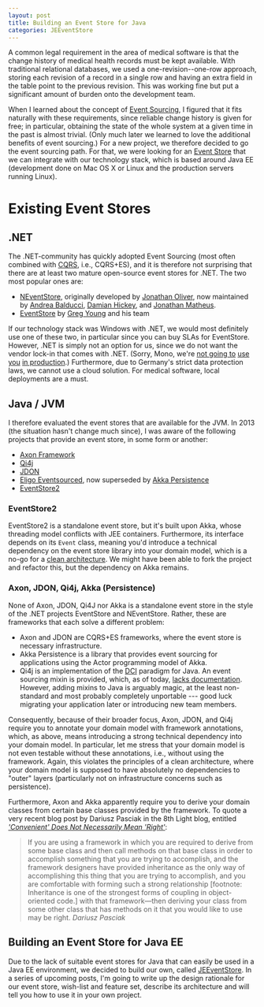 ```yaml
---
layout: post
title: Building an Event Store for Java
categories: JEEventStore
---
```


A common legal requirement in the area of medical software is that the change history of medical health records must be kept available.  With traditional relational databases, we used a one-revision--one-row approach, storing each revision of a record in a single row and having an extra field in the table point to the previous revision. This was working fine but put a significant amount of burden onto the development team.

When I learned about the concept of [Event Sourcing](http://martinfowler.com/eaaDev/EventSourcing.html), I figured that it fits naturally with these requirements, since reliable change history is given for free; in particular, obtaining the state of the whole system at a given time in the past is almost trivial. (Only much later we learned to love the additional benefits of event sourcing.) For a new project, we therefore decided to go the event sourcing path.  For that, we were looking for an [Event Store](https://github.com/eventstore/eventstore/wiki/Event-Sourcing-Basics#what-is-an-event-store) that we can integrate with our technology stack, which is based around Java EE (development done on Mac OS X or Linux and the production servers running Linux).


# Existing Event Stores

## .NET

The .NET-community has quickly adopted Event Sourcing (most often combined with
[CQRS](http://martinfowler.com/bliki/CQRS.html), i.e., CQRS+ES), and it is therefore not surprising that there are at least two mature open-source event stores for .NET.  The two most popular ones are:

* [NEventStore](https://github.com/NEventStore/NEventStore), originally developed by [Jonathan Oliver](https://github.com/joliver), now maintained by [Andrea Balducci](https://github.com/andreabalducci), [Damian Hickey](https://github.com/damianh), and [Jonathan Matheus](https://github.com/kblooie).
* [EventStore](http://geteventstore.com) by [Greg Young](https://github.com/gregoryyoung) and his team

If our technology stack was Windows with .NET, we would most definitely use one of these two, in particular since you can buy SLAs for EventStore. However,  .NET is simply not an option for us, since we do not want the vendor lock-in that comes with .NET. (Sorry, Mono, we're [not going to](http://techrights.org/2008/12/23/second-class-novellsoft-ide/) [use you](https://news.ycombinator.com/item?id=5042192) [in production](http://blog.jonathanoliver.com/why-i-left-dot-net/#mono).)  Furthermore, due to Germany's strict data protection laws, we cannot use a cloud solution.  For medical software, local deployments are a must.

## Java / JVM

I therefore evaluated the event stores that are available for the JVM.  In 2013 (the situation hasn't change much since), I was aware of the following projects that provide an event store, in some form or another:

* [Axon Framework](http://www.axonframework.org/)
* [Qi4j](http://qi4j.org/)
* [JDON](http://en.jdon.com/)
* [Eligo Eventsourced](https://github.com/eligosource/eventsourced), now superseded by [Akka Persistence](http://doc.akka.io/docs/akka/snapshot/scala/persistence.html)
* [EventStore2](https://github.com/ks-no/eventstore2)

### EventStore2

EventStore2 is a standalone event store, but it's built upon Akka, whose threading model conflicts with JEE containers. Furthermore, its interface depends on its `Event` class, meaning you'd introduce a technical dependency on the event store library into your domain model, which is a no-go for a [clean architecture](http://blog.8thlight.com/uncle-bob/2012/08/13/the-clean-architecture.html). We might have been able to fork the project and refactor this, but the dependency on Akka remains.

### Axon, JDON, Qi4j, Akka (Persistence)

None of Axon, JDON, Qi4J nor Akka is a standalone event store in the style of the .NET projects EventStore and NEventStore.  Rather, these are frameworks that each solve a different problem:

* Axon and JDON are CQRS+ES frameworks, where the event store is necessary infrastructure.
* Akka Persistence is a library that provides event sourcing for applications using the Actor programming model of Akka.
* Qi4j is an implementation of the [DCI](http://en.wikipedia.org/wiki/Data,_context_and_interaction) paradigm for Java.  An event sourcing mixin is provided, which, as of today, [lacks documentation](http://qi4j.org/2.0/library-eventsourcing.html). However, adding mixins to Java is arguably magic, at the least non-standard and most probably completely unportable --- good luck migrating your application later or introducing new team members.

Consequently, because of their broader focus, Axon, JDON, and Qi4j require you to annotate your domain model with framework annotations, which, as above, means introducing a strong technical dependency into your domain model.  In particular, let me stress that your domain model is not even testable without these annotations, i.e., without using the framework.  Again, this violates the principles of a clean architecture, where your domain model is supposed to have absolutely no dependencies to "outer" layers (particularly not on infrastructure concerns such as persistence).

Furthermore, Axon and Akka apparently require you to derive your domain classes from certain base classes provided by the framework.  To quote a very recent blog post by Dariusz Pasciak in the 8th Light blog, entitled [_'Convenient' Does Not Necessarily Mean 'Right'_](http://blog.8thlight.com/dariusz-pasciak/2014/08/27/convenient-does-not-necessarily-mean-right.html):

> If you are using a framework in which you are required to derive from some base class and then call methods on that base class in order to accomplish something that you are trying to accomplish, and the framework designers have provided inheritance as the only way of accomplishing this thing that you are trying to accomplish, and you are comfortable with forming such a strong relationship [footnote: Inheritance is one of the strongest forms of coupling in object-oriented code.] with that framework—then deriving your class from some other class that has methods on it that you would like to use may be right.
> <cite>Dariusz Pasciak</cite>


## Building an Event Store for Java EE

Due to the lack of suitable event stores for Java that can easily be used in a Java EE environment, we decided to build our own, called [JEEventStore](https://github.com/JEEventStore/JEEventStore).  In a series of upcoming posts, I'm going to write up the design rationale for our event store, wish-list and feature set, describe its architecture and will tell you how to use it in your own project.

